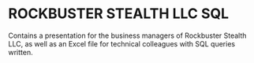 # ROCKBUSTER STEALTH LLC SQL
Contains a presentation for the business managers of Rockbuster Stealth LLC, as well as an Excel file for technical colleagues with SQL queries written.
